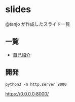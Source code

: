 # slides

@tanjo が作成したスライド一覧

## 一覧
- [自己紹介](https://tanjo.github.io/slides/自己紹介/index.html)

## 開発

```
python3 -m http.server 8000
```

<https://0.0.0.0:8000/>